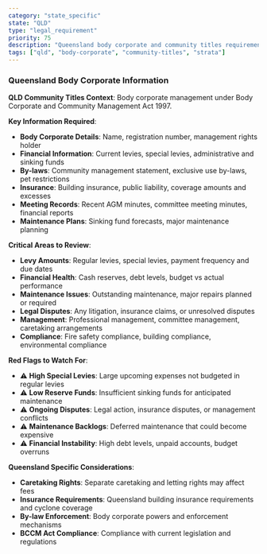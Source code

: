 ```yaml
---
category: "state_specific"
state: "QLD"
type: "legal_requirement"
priority: 75
description: "Queensland body corporate and community titles requirements"
tags: ["qld", "body-corporate", "community-titles", "strata"]
---
```


### Queensland Body Corporate Information

**QLD Community Titles Context**: Body corporate management under Body Corporate and Community Management Act 1997.

**Key Information Required**:
- **Body Corporate Details**: Name, registration number, management rights holder
- **Financial Information**: Current levies, special levies, administrative and sinking funds
- **By-laws**: Community management statement, exclusive use by-laws, pet restrictions
- **Insurance**: Building insurance, public liability, coverage amounts and excesses
- **Meeting Records**: Recent AGM minutes, committee meeting minutes, financial reports
- **Maintenance Plans**: Sinking fund forecasts, major maintenance planning

**Critical Areas to Review**:
- **Levy Amounts**: Regular levies, special levies, payment frequency and due dates
- **Financial Health**: Cash reserves, debt levels, budget vs actual performance
- **Maintenance Issues**: Outstanding maintenance, major repairs planned or required
- **Legal Disputes**: Any litigation, insurance claims, or unresolved disputes
- **Management**: Professional management, committee management, caretaking arrangements
- **Compliance**: Fire safety compliance, building compliance, environmental compliance

**Red Flags to Watch For**:
- ⚠️ **High Special Levies**: Large upcoming expenses not budgeted in regular levies
- ⚠️ **Low Reserve Funds**: Insufficient sinking funds for anticipated maintenance
- ⚠️ **Ongoing Disputes**: Legal action, insurance disputes, or management conflicts
- ⚠️ **Maintenance Backlogs**: Deferred maintenance that could become expensive
- ⚠️ **Financial Instability**: High debt levels, unpaid accounts, budget overruns

**Queensland Specific Considerations**:
- **Caretaking Rights**: Separate caretaking and letting rights may affect fees
- **Insurance Requirements**: Queensland building insurance requirements and cyclone coverage
- **By-law Enforcement**: Body corporate powers and enforcement mechanisms
- **BCCM Act Compliance**: Compliance with current legislation and regulations